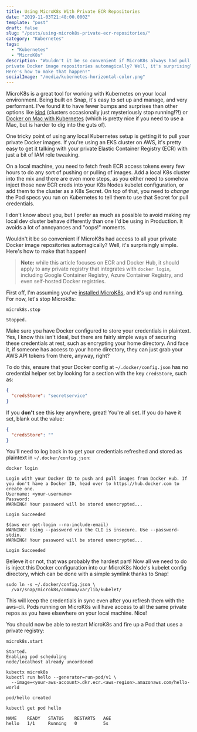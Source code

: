 ```yaml
---
title: Using MicroK8s With Private ECR Repositories
date: "2019-11-03T21:48:00.000Z"
template: "post"
draft: false
slug: "/posts/using-microk8s-private-ecr-repositories/"
category: "Kubernetes"
tags:
  - "Kubernetes"
  - "MicroK8s"
description: "Wouldn't it be so convenient if MicroK8s always had pull access to all your
private Docker image repositories automagically? Well, it's surprisingly simple.
Here's how to make that happen!"
socialImage: "/media/kubernetes-horizontal-color.png"
---
```

MicroK8s is a great tool for working with Kubernetes on your local environment.
Being built on Snap, it's easy to set up and manage, and very performant. I've found it to have fewer
bumps and surprises than other options like [kind](https://kind.sigs.k8s.io/)
(clusters occasionally just mysteriously stop running!?!) or
[Docker on Mac with Kubernetes](https://www.docker.com/blog/docker-mac-kubernetes/)
(which is pretty nice if you need to use a Mac, but is harder to dig
into the guts of).

One tricky point of using any local Kubernetes setup is getting it to pull your
private Docker images. If you're using an EKS cluster on AWS, it's pretty easy to get it
talking with your private Elastic Container Registry (ECR) with just a bit of IAM role tweaking.

On a local machine, you need to fetch fresh ECR access tokens every few hours to do any
sort of pushing or pulling of images. Add a local K8s cluster into the mix and
there are even more steps, as you either need
to somehow inject those new ECR creds into your K8s Nodes kubelet configuration, or add
them to the cluster as a K8s Secret. On top of that, you need to *change* the Pod
specs you run on Kubernetes to tell them to use that Secret for pull credentials.

I don't know about you, but I prefer as much as possible to avoid making my
local dev cluster behave differently than
one I'd be using in Production. It avoids a lot of annoyances and "oops!" moments.

Wouldn't it be so convenient if MicroK8s had access to all your private Docker image
repositories automagically? Well, it's surprisingly simple. Here's how to
make that happen!

> **Note:** while this article focuses on ECR and Docker Hub, it should apply
to any private registry that integrates with `docker login`, including
Google Container Registry, Azure Container Registry, and even self-hosted Docker registries.

First off, I'm assuming you've [installed MicroK8s](https://microk8s.io/docs/),
and it's up and running. For now, let's stop Microk8s:

```bash{outputLines: 2-3}
microk8s.stop

Stopped.
```

Make sure you have Docker configured to store your credentials in plaintext. Yes,
I know this isn't ideal, but there are fairly simple ways of securing these credentials
at rest, such as encrypting your home directory. And face it, if someone has access
to your home directory, they can just grab your AWS API tokens from there, anyway, right?

To do this, ensure that your Docker config at `~/.docker/config.json` has no
credential helper set by looking for a section with the key `credsStore`, such as:

```json
{
  "credsStore": "secretservice"
}
```

If you **don't** see this key anywhere, great! You're all set. If you do have it set, blank out the value:

```json
{
  "credsStore": ""
}
```

You'll need to log back in to get your credentials refreshed and stored as plaintext
in `~/.docker/config.json`:

```bash{outputLines: 2-9,11-15}
docker login

Login with your Docker ID to push and pull images from Docker Hub. If you don't have a Docker ID, head over to https://hub.docker.com to create one.
Username: <your-username>
Password:
WARNING! Your password will be stored unencrypted...

Login Succeeded

$(aws ecr get-login --no-include-email)
WARNING! Using --password via the CLI is insecure. Use --password-stdin.
WARNING! Your password will be stored unencrypted...

Login Succeeded
```

Believe it or not, that was probably the hardest part! Now all we need to do is inject
this Docker configuration into our MicroK8s Node's kubelet config directory, which can
be done with a simple symlink thanks to Snap!

```bash{outputLines: 2}
sudo ln -s ~/.docker/config.json \
  /var/snap/microk8s/common/var/lib/kubelet/
```

This will keep the credentials in sync even after you refresh them with the
aws-cli. Pods running on MicroK8s will have access to all the same private repos
as you have elsewhere on your local machine. Nice!

You should now be able to restart MicroK8s and fire up a Pod that uses a private registry:

```bash{outputLines: 2-6,9-12,14-16}
microk8s.start

Started.
Enabling pod scheduling
node/localhost already uncordoned

kubectx microk8s
kubectl run hello --generator=run-pod/v1 \
  --image=<your-aws-account>.dkr.ecr.<aws-region>.amazonaws.com/hello-world

pod/hello created

kubectl get pod hello

NAME    READY   STATUS    RESTARTS   AGE
hello   1/1     Running   0          5s
```
